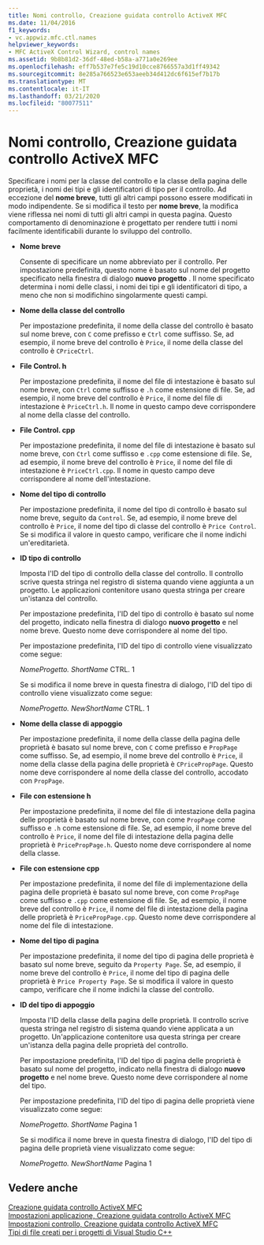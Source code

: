 ```yaml
---
title: Nomi controllo, Creazione guidata controllo ActiveX MFC
ms.date: 11/04/2016
f1_keywords:
- vc.appwiz.mfc.ctl.names
helpviewer_keywords:
- MFC ActiveX Control Wizard, control names
ms.assetid: 9b8b81d2-36df-48ed-b58a-a771a0e269ee
ms.openlocfilehash: eff7b537e7fe5c19d10cce8766557a3d1ff49342
ms.sourcegitcommit: 8e285a766523e653aeeb34d412dc6f615ef7b17b
ms.translationtype: MT
ms.contentlocale: it-IT
ms.lasthandoff: 03/21/2020
ms.locfileid: "80077511"
---
```

# <a name="control-names-mfc-activex-control-wizard"></a>Nomi controllo, Creazione guidata controllo ActiveX MFC

Specificare i nomi per la classe del controllo e la classe della pagina delle proprietà, i nomi dei tipi e gli identificatori di tipo per il controllo. Ad eccezione del **nome breve**, tutti gli altri campi possono essere modificati in modo indipendente. Se si modifica il testo per **nome breve**, la modifica viene riflessa nei nomi di tutti gli altri campi in questa pagina. Questo comportamento di denominazione è progettato per rendere tutti i nomi facilmente identificabili durante lo sviluppo del controllo.

- **Nome breve**

   Consente di specificare un nome abbreviato per il controllo. Per impostazione predefinita, questo nome è basato sul nome del progetto specificato nella finestra di dialogo **nuovo progetto** . Il nome specificato determina i nomi delle classi, i nomi dei tipi e gli identificatori di tipo, a meno che non si modifichino singolarmente questi campi.

- **Nome della classe del controllo**

   Per impostazione predefinita, il nome della classe del controllo è basato sul nome breve, con `C` come prefisso e `Ctrl` come suffisso. Se, ad esempio, il nome breve del controllo è `Price`, il nome della classe del controllo è `CPriceCtrl`.

- **File Control. h**

   Per impostazione predefinita, il nome del file di intestazione è basato sul nome breve, con `Ctrl` come suffisso e `.h` come estensione di file. Se, ad esempio, il nome breve del controllo è `Price`, il nome del file di intestazione è `PriceCtrl.h`. Il nome in questo campo deve corrispondere al nome della classe del controllo.

- **File Control. cpp**

   Per impostazione predefinita, il nome del file di intestazione è basato sul nome breve, con `Ctrl` come suffisso e `.cpp` come estensione di file. Se, ad esempio, il nome breve del controllo è `Price`, il nome del file di intestazione è `PriceCtrl.cpp`. Il nome in questo campo deve corrispondere al nome dell'intestazione.

- **Nome del tipo di controllo**

   Per impostazione predefinita, il nome del tipo di controllo è basato sul nome breve, seguito da `Control`. Se, ad esempio, il nome breve del controllo è `Price`, il nome del tipo di classe del controllo è `Price Control`. Se si modifica il valore in questo campo, verificare che il nome indichi un'ereditarietà.

- **ID tipo di controllo**

   Imposta l'ID del tipo di controllo della classe del controllo. Il controllo scrive questa stringa nel registro di sistema quando viene aggiunta a un progetto. Le applicazioni contenitore usano questa stringa per creare un'istanza del controllo.

   Per impostazione predefinita, l'ID del tipo di controllo è basato sul nome del progetto, indicato nella finestra di dialogo **nuovo progetto** e nel nome breve. Questo nome deve corrispondere al nome del tipo.

   Per impostazione predefinita, l'ID del tipo di controllo viene visualizzato come segue:

   *NomeProgetto. ShortName* CTRL. 1

   Se si modifica il nome breve in questa finestra di dialogo, l'ID del tipo di controllo viene visualizzato come segue:

   *NomeProgetto. NewShortName* CTRL. 1

- **Nome della classe di appoggio**

   Per impostazione predefinita, il nome della classe della pagina delle proprietà è basato sul nome breve, con `C` come prefisso e `PropPage` come suffisso. Se, ad esempio, il nome breve del controllo è `Price`, il nome della classe della pagina delle proprietà è `CPricePropPage`. Questo nome deve corrispondere al nome della classe del controllo, accodato con `PropPage`.

- **File con estensione h**

   Per impostazione predefinita, il nome del file di intestazione della pagina delle proprietà è basato sul nome breve, con come `PropPage` come suffisso e `.h` come estensione di file. Se, ad esempio, il nome breve del controllo è `Price`, il nome del file di intestazione della pagina delle proprietà è `PricePropPage.h`. Questo nome deve corrispondere al nome della classe.

- **File con estensione cpp**

   Per impostazione predefinita, il nome del file di implementazione della pagina delle proprietà è basato sul nome breve, con come `PropPage` come suffisso e `.cpp` come estensione di file. Se, ad esempio, il nome breve del controllo è `Price`, il nome del file di intestazione della pagina delle proprietà è `PricePropPage.cpp`. Questo nome deve corrispondere al nome del file di intestazione.

- **Nome del tipo di pagina**

   Per impostazione predefinita, il nome del tipo di pagina delle proprietà è basato sul nome breve, seguito da `Property Page`. Se, ad esempio, il nome breve del controllo è `Price`, il nome del tipo di pagina delle proprietà è `Price Property Page`. Se si modifica il valore in questo campo, verificare che il nome indichi la classe del controllo.

- **ID del tipo di appoggio**

   Imposta l'ID della classe della pagina delle proprietà. Il controllo scrive questa stringa nel registro di sistema quando viene applicata a un progetto. Un'applicazione contenitore usa questa stringa per creare un'istanza della pagina delle proprietà del controllo.

   Per impostazione predefinita, l'ID del tipo di pagina delle proprietà è basato sul nome del progetto, indicato nella finestra di dialogo **nuovo progetto** e nel nome breve. Questo nome deve corrispondere al nome del tipo.

   Per impostazione predefinita, l'ID del tipo di pagina delle proprietà viene visualizzato come segue:

   *NomeProgetto. ShortName* Pagina 1

   Se si modifica il nome breve in questa finestra di dialogo, l'ID del tipo di pagina delle proprietà viene visualizzato come segue:

   *NomeProgetto. NewShortName* Pagina 1

## <a name="see-also"></a>Vedere anche

[Creazione guidata controllo ActiveX MFC](../../mfc/reference/mfc-activex-control-wizard.md)<br/>
[Impostazioni applicazione, Creazione guidata controllo ActiveX MFC](../../mfc/reference/application-settings-mfc-activex-control-wizard.md)<br/>
[Impostazioni controllo, Creazione guidata controllo ActiveX MFC](../../mfc/reference/control-settings-mfc-activex-control-wizard.md)<br/>
[Tipi di file creati per i progetti di Visual Studio C++](../../build/reference/file-types-created-for-visual-cpp-projects.md)
